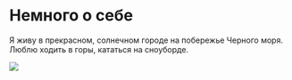 # Немного о себе

Я живу в прекрасном, солнечном городе на побережье Черного моря.
Люблю ходить в горы, кататься на сноуборде.

![](IMG_8412.JPG)

